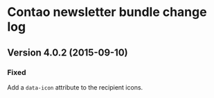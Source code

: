 Contao newsletter bundle change log
===================================

Version 4.0.2 (2015-09-10)
--------------------------

### Fixed
Add a `data-icon` attribute to the recipient icons.
